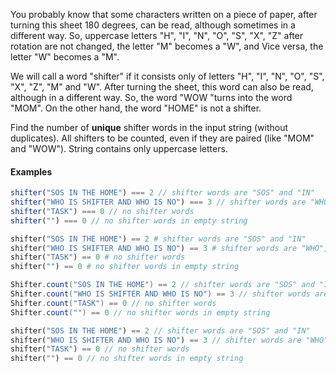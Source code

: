 You probably know that some characters written on a piece of paper, after turning this sheet 180 degrees, can be read, although sometimes in a different way. So, uppercase letters "H", "I", "N", "O", "S", "X", "Z" after rotation are not changed,  the letter "M" becomes a "W", and Vice versa, the letter "W" becomes a "M".

We will call a word "shifter" if it consists only of letters "H", "I", "N", "O", "S", "X", "Z", "M" and "W". After turning the sheet, this word can also be read, although in a different way. So, the word "WOW "turns into the word "MOM". On the other hand, the word "HOME" is not a shifter.

Find the number of **unique** shifter words in the input string (without duplicates). All shifters to be counted, even if they are paired (like "MOM" and "WOW"). String contains only uppercase letters.

#### Examples
```javascript
shifter("SOS IN THE HOME") === 2 // shifter words are "SOS" and "IN"
shifter("WHO IS SHIFTER AND WHO IS NO") === 3 // shifter words are "WHO", "IS", "NO"
shifter("TASK") === 0 // no shifter words
shifter("") === 0 // no shifter words in empty string
```
```python
shifter("SOS IN THE HOME") == 2 # shifter words are "SOS" and "IN"
shifter("WHO IS SHIFTER AND WHO IS NO") == 3 # shifter words are "WHO", "IS", "NO"
shifter("TASK") == 0 # no shifter words
shifter("") == 0 # no shifter words in empty string
```
```java
Shifter.count("SOS IN THE HOME") == 2 // shifter words are "SOS" and "IN"
Shifter.count("WHO IS SHIFTER AND WHO IS NO") == 3 // shifter words are "WHO", "IS", "NO"
Shifter.count("TASK") == 0 // no shifter words
Shifter.count("") == 0 // no shifter words in empty string
```
```rust
shifter("SOS IN THE HOME") == 2 // shifter words are "SOS" and "IN"
shifter("WHO IS SHIFTER AND WHO IS NO") == 3 // shifter words are "WHO", "IS", "NO"
shifter("TASK") == 0 // no shifter words
shifter("") == 0 // no shifter words in empty string
```
